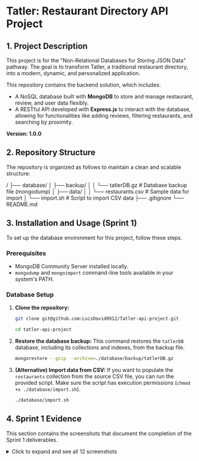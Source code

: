 # Tatler: Restaurant Directory API Project

## 1. Project Description

This project is for the "Non-Relational Databases for Storing JSON Data" pathway. The goal is to transform Tatler, a traditional restaurant directory, into a modern, dynamic, and personalized application.

This repository contains the backend solution, which includes:
- A NoSQL database built with **MongoDB** to store and manage restaurant, review, and user data flexibly.
- A RESTful API developed with **Express.js** to interact with the database, allowing for functionalities like adding reviews, filtering restaurants, and searching by proximity.

**Version: 1.0.0**

## 2. Repository Structure

The repository is organized as follows to maintain a clean and scalable structure:

/
├── database/
│   ├── backup/
│   │   └── tatlerDB.gz      # Database backup file (mongodump)
│   ├── data/
│   │   └── restaurants.csv  # Sample data for import
│   └── import.sh            # Script to import CSV data
├── .gitignore
└── README.md


## 3. Installation and Usage (Sprint 1)

To set up the database environment for this project, follow these steps.

### Prerequisites

- MongoDB Community Server installed locally.
- `mongodump` and `mongoimport` command-line tools available in your system's PATH.

### Database Setup

1.  **Clone the repository:**
    ```bash
    git clone git@github.com:LuisDavid0912/Tatler-api-project.git

    cd tatler-api-project
    ```

2.  **Restore the database backup:**
    This command restores the `tatlerDB` database, including its collections and indexes, from the backup file.
    ```bash
    mongorestore --gzip --archive=./database/backup/tatlerDB.gz
    ```

3.  **(Alternative) Import data from CSV:**
    If you want to populate the `restaurants` collection from the source CSV file, you can run the provided script. Make sure the script has execution permissions (`chmod +x ./database/import.sh`).
    ```bash
    ./database/import.sh
    ```

## 4. Sprint 1 Evidence

This section contains the screenshots that document the completion of the Sprint 1 deliverables.

<details>
<summary>Click to expand and see all 12 screenshots</summary>

### 1. Database and Collections Setup
Here you can see the creation of the `tatlerDB` database and the `restaurants` collection in MongoDB Compass.

![Database Creation] <img width="1024" height="923" alt="Screenshot 2025-10-07 at 10 13 38 a m" src="https://github.com/user-attachments/assets/815844cf-2f26-455d-b78d-aac5de12ff8a" />
*Caption: View of the newly created tatlerDB database.

![Collections View]<img width="1016" height="889" alt="Screenshot 2025-10-07 at 10 14 59 a m" src="https://github.com/user-attachments/assets/eecea610-9cd1-404b-9e1a-5ffb421b2e42" />

*Caption: The `restaurants` collection inside tatlerDB.*

![First Document Inserted] <img width="1020" height="563" alt="Screenshot 2025-10-07 at 10 19 25 a m" src="https://github.com/user-attachments/assets/5f63c936-08a1-40cd-9187-85d074c38242" />

*Caption: The first restaurant document successfully inserted.*

### 2. Index Creation
The following images show the configuration of the three required indexes for the `restaurants` collection.

![2dsphere Index] <img width="1027" height="603" alt="Screenshot 2025-10-07 at 10 19 49 a m" src="https://github.com/user-attachments/assets/b9cd660a-1b61-4cc4-99f5-dd5f25060420" />

*Caption: The `location` field indexed with `2dsphere` for geospatial queries.*

![Cuisine Type Index] <img width="838" height="473" alt="Screenshot 2025-10-07 at 10 20 25 a m" src="https://github.com/user-attachments/assets/06d3fcbd-c1b6-42a8-a174-8ce94eda9cdc" />

*Caption: The `cuisine_type` field indexed to speed up filtering.*

![Unique Name Index] <img width="661" height="412" alt="Screenshot 2025-10-07 at 10 20 52 a m" src="https://github.com/user-attachments/assets/d07469ec-59ea-419e-91db-c047c6e36abe" />

*Caption: The `name` field with a unique index to prevent duplicates.*

### 3. Backup and Scripts
Evidence of the database backup process and script execution.

![mongodump Command] <img width="1009" height="850" alt="Screenshot 2025-10-07 at 10 21 36 a m" src="https://github.com/user-attachments/assets/ee58cd17-3dd0-4ab4-a025-edb2e4fed5ad" />

*Caption: Successful execution of the `mongodump` command in the terminal.*

![Backup File Created] <img width="1025" height="565" alt="Screenshot 2025-10-07 at 10 23 25 a m" src="https://github.com/user-attachments/assets/11680ebf-fcc6-46be-afd6-ef81e84ede3a" />

*Caption: The `tatlerDB.gz` backup file shown in the project structure.*

![Import Script Execution] <img width="736" height="920" alt="Screenshot 2025-10-07 at 10 24 54 a m" src="https://github.com/user-attachments/assets/03b79624-d497-4a41-b4b9-e57bce030315" />

*Caption: The `./import.sh` script running successfully.*

### 4. Project and Version Control
Screenshots related to the project setup in the local environment and Git.

![Project Folder Structure] <img width="688" height="266" alt="Screenshot 2025-10-07 at 10 25 33 a m" src="https://github.com/user-attachments/assets/1ab1fda7-b1e0-4619-8cb3-36ce9a7891bb" />

*Caption: The complete folder structure as seen in VS Code.*

![Git Add and Commit] <img width="602" height="372" alt="Screenshot 2025-10-07 at 10 32 20 a m" src="https://github.com/user-attachments/assets/f86ec854-bde4-46dc-96b2-9e34c0fee75c" />

*Caption: Committing the initial project setup using Git.*

![Git Tag for Version 1.0.0] <img width="637" height="492" alt="Screenshot 2025-10-07 at 10 33 29 a m" src="https://github.com/user-attachments/assets/64d4ca5a-eb62-4e0f-96da-3f25913cf1d3" />

*Caption: Creating the `v1.0.0` tag to mark the completion of Sprint 1.*

</details>
